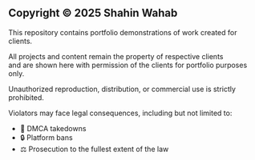## Copyright © 2025 Shahin Wahab

This repository contains portfolio demonstrations of work created for clients.

All projects and content remain the property of respective clients  
and are shown here with permission of the clients for portfolio purposes only.

Unauthorized reproduction, distribution, or commercial use is strictly 
prohibited.

Violators may face legal consequences, including but not limited to:
- 🚫 DMCA takedowns
- 🔒 Platform bans
- ⚖️ Prosecution to the fullest extent of the law
